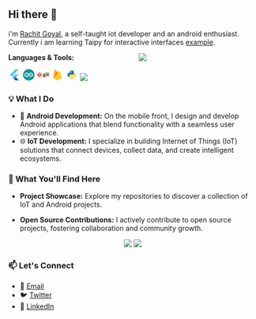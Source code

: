 ## Hi there 👋

i'm [Rachit Goyal](https://github.com/rachit-goyal1071), a self-taught iot developer and an android enthusiast. Currently i am learning Taipy for interactive interfaces [example](https://github.com/rachit-goyal1071/cbs-ticket).

<img align='right' src="https://media.giphy.com/media/Pn6lIQBz4eCH3wS6aK/giphy.gif" width="240">


**Languages & Tools:**

<code><img height="25" src="https://raw.githubusercontent.com/github/explore/80688e429a7d4ef2fca1e82350fe8e3517d3494d/topics/flutter/flutter.png"></code>
<code><img height="25" src="https://raw.githubusercontent.com/github/explore/80688e429a7d4ef2fca1e82350fe8e3517d3494d/topics/arduino/arduino.png"></code>
<code><img height="25" src="https://raw.githubusercontent.com/github/explore/80688e429a7d4ef2fca1e82350fe8e3517d3494d/topics/git/git.png"></code>
<code><img height="25" src="https://raw.githubusercontent.com/github/explore/80688e429a7d4ef2fca1e82350fe8e3517d3494d/topics/firebase/firebase.png"></code>
<code><img height="25" src="https://raw.githubusercontent.com/github/explore/80688e429a7d4ef2fca1e82350fe8e3517d3494d/topics/python/python.png"></code>
![](https://img.shields.io/badge/-raspberrypi-007ACC?style=flat-square&logo=raspberrypi)

### 💡 What I Do

- 📱 **Android Development:** On the mobile front, I design and develop Android applications that blend functionality with a seamless user experience.
- 🌐 **IoT Development:** I specialize in building Internet of Things (IoT) solutions that connect devices, collect data, and create intelligent ecosystems.

### 🚀 What You'll Find Here

- **Project Showcase:** Explore my repositories to discover a collection of IoT and Android projects.

- **Open Source Contributions:** I actively contribute to open source projects, fostering collaboration and community growth.

<p align="center">
	
  <img width="48%" src="https://github-readme-stats.vercel.app/api?username=rachit-goyal1071&show_icons=true&theme=tokyonight" />
  <img width="48%" src="https://github-readme-streak-stats.herokuapp.com/?user=rachit-goyal1071&theme=tokyonight" />
</p>

### 📫 Let's Connect

- 📧 [Email](rg410345@gmail.com)
- 🐦 [Twitter](https://twitter.com/Rachit_goyal246)
- 🔗 [LinkedIn](https://www.linkedin.com/in/rachit-goyal-640b89247/)

<!--
**rachit-goyal1071/rachit-goyal1071** is a ✨ _special_ ✨ repository because its `README.md` (this file) appears on your GitHub profile.

Here are some ideas to get you started:

- 🔭 I’m currently working on ...
- 🌱 I’m currently learning ...
- 👯 I’m looking to collaborate on ...
- 🤔 I’m looking for help with ...
- 💬 Ask me about ...
- 📫 How to reach me: ...
- 😄 Pronouns: ...
- ⚡ Fun fact: ...
-->
